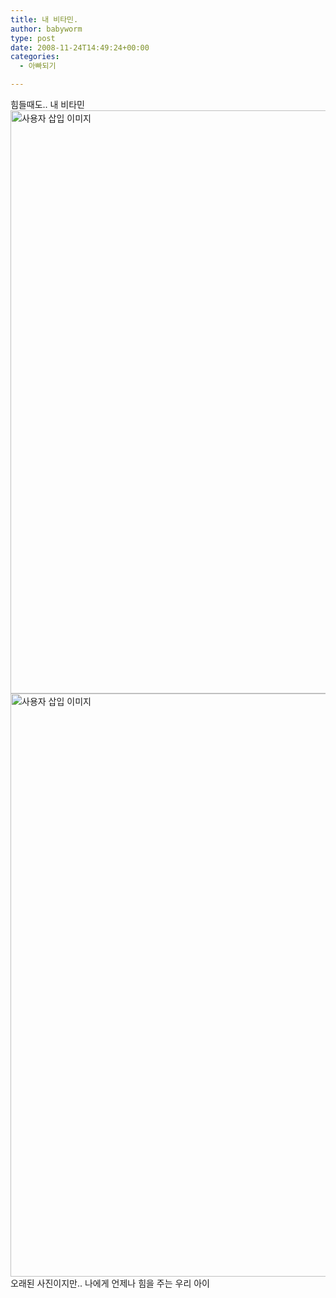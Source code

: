 ```yaml
---
title: 내 비타민.
author: babyworm
type: post
date: 2008-11-24T14:49:24+00:00
categories:
  - 아빠되기

---
```

힘들때도.. 내 비타민  
<img loading="lazy" decoding="async" src="https://i0.wp.com/babyworm.net/wordpress/wp-content/uploads/1/pk0.JPG?resize=625%2C933" class="aligncenter" width="625" height="933" alt="사용자 삽입 이미지" data-recalc-dims="1" />  
<img loading="lazy" decoding="async" src="https://i0.wp.com/babyworm.net/wordpress/wp-content/uploads/1/ok1.JPG?resize=625%2C933" class="aligncenter" width="625" height="933" alt="사용자 삽입 이미지" data-recalc-dims="1" />  
오래된 사진이지만.. 나에게 언제나 힘을 주는 우리 아이